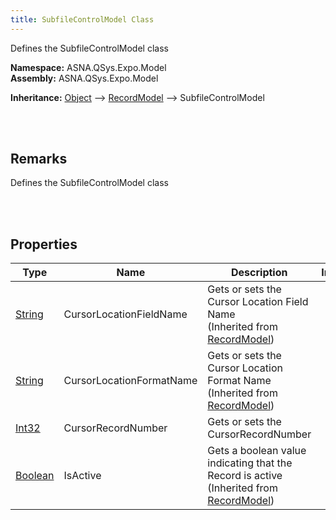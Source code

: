 ```yaml
---
title: SubfileControlModel Class
---
```


Defines the SubfileControlModel class

**Namespace:** ASNA.QSys.Expo.Model <br/>
**Assembly:** ASNA.QSys.Expo.Model

**Inheritance:** [Object](https://docs.microsoft.com/en-us/dotnet/api/system.object) --> [RecordModel](/reference/asna-qsys-expo/expo-model/record-model.html) --> SubfileControlModel

<br>
<br>

## Remarks

Defines the SubfileControlModel class

[//]: # ($$TODO: Complete the Remarks section.)

<br>
<br>

## Properties

| Type | Name | Description | Indexer
| --- | --- | --- | --- 
| [String](https://docs.microsoft.com/en-us/dotnet/api/system.string) | CursorLocationFieldName | Gets or sets the Cursor Location Field Name<br>(Inherited from [RecordModel](/reference/asna-qsys-expo/expo-model/record-model.html)) | 
| [String](https://docs.microsoft.com/en-us/dotnet/api/system.string) | CursorLocationFormatName | Gets or sets the Cursor Location Format Name<br>(Inherited from [RecordModel](/reference/asna-qsys-expo/expo-model/record-model.html)) | 
| [Int32](https://docs.microsoft.com/en-us/dotnet/api/system.int32) | CursorRecordNumber | Gets or sets the CursorRecordNumber | 
| [Boolean](https://docs.microsoft.com/en-us/dotnet/api/system.boolean) | IsActive | Gets a boolean value indicating that the Record is active<br>(Inherited from [RecordModel](/reference/asna-qsys-expo/expo-model/record-model.html)) | 

<br>
<br>

